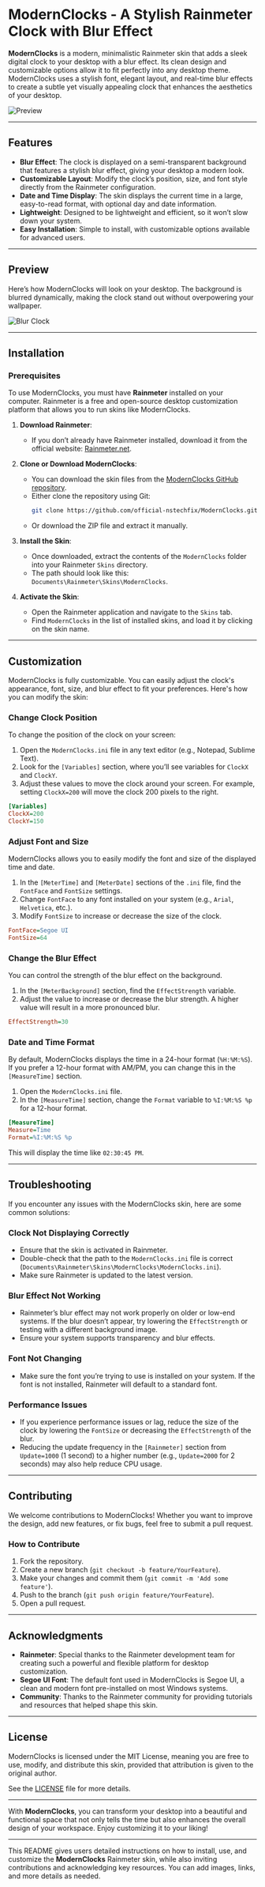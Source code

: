 
# ModernClocks - A Stylish Rainmeter Clock with Blur Effect

**ModernClocks** is a modern, minimalistic Rainmeter skin that adds a sleek digital clock to your desktop with a blur effect. Its clean design and customizable options allow it to fit perfectly into any desktop theme. ModernClocks uses a stylish font, elegant layout, and real-time blur effects to create a subtle yet visually appealing clock that enhances the aesthetics of your desktop.

![Preview](https://github.com/official-nstechfix/Projects-Templates/blob/main/RainmeterSkins/ModernClocks/Screenshot%20(92).png)

---

## Features

- **Blur Effect**: The clock is displayed on a semi-transparent background that features a stylish blur effect, giving your desktop a modern look.
- **Customizable Layout**: Modify the clock’s position, size, and font style directly from the Rainmeter configuration.
- **Date and Time Display**: The skin displays the current time in a large, easy-to-read format, with optional day and date information.
- **Lightweight**: Designed to be lightweight and efficient, so it won’t slow down your system.
- **Easy Installation**: Simple to install, with customizable options available for advanced users.

---

## Preview

Here’s how ModernClocks will look on your desktop. The background is blurred dynamically, making the clock stand out without overpowering your wallpaper.

![Blur Clock](https://github.com/official-nstechfix/Projects-Templates/blob/main/RainmeterSkins/ModernClocks/Screenshot%20(92).png)

---

## Installation

### Prerequisites

To use ModernClocks, you must have **Rainmeter** installed on your computer. Rainmeter is a free and open-source desktop customization platform that allows you to run skins like ModernClocks.

1. **Download Rainmeter**:
   - If you don’t already have Rainmeter installed, download it from the official website: [Rainmeter.net](https://www.rainmeter.net/).

2. **Clone or Download ModernClocks**:
   - You can download the skin files from the [ModernClocks GitHub repository](https://github.com/official-nstechfix/ModernClocks/releases/tag/ModernClocks).
   - Either clone the repository using Git:
     ```bash
     git clone https://github.com/official-nstechfix/ModernClocks.git
     ```
   - Or download the ZIP file and extract it manually.

3. **Install the Skin**:
   - Once downloaded, extract the contents of the `ModernClocks` folder into your Rainmeter `Skins` directory.
   - The path should look like this: `Documents\Rainmeter\Skins\ModernClocks`.

4. **Activate the Skin**:
   - Open the Rainmeter application and navigate to the `Skins` tab.
   - Find `ModernClocks` in the list of installed skins, and load it by clicking on the skin name.

---

## Customization

ModernClocks is fully customizable. You can easily adjust the clock's appearance, font, size, and blur effect to fit your preferences. Here's how you can modify the skin:

### Change Clock Position

To change the position of the clock on your screen:

1. Open the `ModernClocks.ini` file in any text editor (e.g., Notepad, Sublime Text).
2. Look for the `[Variables]` section, where you’ll see variables for `ClockX` and `ClockY`.
3. Adjust these values to move the clock around your screen. For example, setting `ClockX=200` will move the clock 200 pixels to the right.

```ini
[Variables]
ClockX=200
ClockY=150
```

### Adjust Font and Size

ModernClocks allows you to easily modify the font and size of the displayed time and date.

1. In the `[MeterTime]` and `[MeterDate]` sections of the `.ini` file, find the `FontFace` and `FontSize` settings.
2. Change `FontFace` to any font installed on your system (e.g., `Arial`, `Helvetica`, etc.).
3. Modify `FontSize` to increase or decrease the size of the clock.

```ini
FontFace=Segoe UI
FontSize=64
```

### Change the Blur Effect

You can control the strength of the blur effect on the background.

1. In the `[MeterBackground]` section, find the `EffectStrength` variable.
2. Adjust the value to increase or decrease the blur strength. A higher value will result in a more pronounced blur.

```ini
EffectStrength=30
```

### Date and Time Format

By default, ModernClocks displays the time in a 24-hour format (`%H:%M:%S`). If you prefer a 12-hour format with AM/PM, you can change this in the `[MeasureTime]` section.

1. Open the `ModernClocks.ini` file.
2. In the `[MeasureTime]` section, change the `Format` variable to `%I:%M:%S %p` for a 12-hour format.

```ini
[MeasureTime]
Measure=Time
Format=%I:%M:%S %p
```

This will display the time like `02:30:45 PM`.

---

## Troubleshooting

If you encounter any issues with the ModernClocks skin, here are some common solutions:

### Clock Not Displaying Correctly

- Ensure that the skin is activated in Rainmeter.
- Double-check that the path to the `ModernClocks.ini` file is correct (`Documents\Rainmeter\Skins\ModernClocks\ModernClocks.ini`).
- Make sure Rainmeter is updated to the latest version.

### Blur Effect Not Working

- Rainmeter’s blur effect may not work properly on older or low-end systems. If the blur doesn’t appear, try lowering the `EffectStrength` or testing with a different background image.
- Ensure your system supports transparency and blur effects.

### Font Not Changing

- Make sure the font you’re trying to use is installed on your system. If the font is not installed, Rainmeter will default to a standard font.

### Performance Issues

- If you experience performance issues or lag, reduce the size of the clock by lowering the `FontSize` or decreasing the `EffectStrength` of the blur.
- Reducing the update frequency in the `[Rainmeter]` section from `Update=1000` (1 second) to a higher number (e.g., `Update=2000` for 2 seconds) may also help reduce CPU usage.

---

## Contributing

We welcome contributions to ModernClocks! Whether you want to improve the design, add new features, or fix bugs, feel free to submit a pull request.

### How to Contribute

1. Fork the repository.
2. Create a new branch (`git checkout -b feature/YourFeature`).
3. Make your changes and commit them (`git commit -m 'Add some feature'`).
4. Push to the branch (`git push origin feature/YourFeature`).
5. Open a pull request.

---

## Acknowledgments

- **Rainmeter**: Special thanks to the Rainmeter development team for creating such a powerful and flexible platform for desktop customization.
- **Segoe UI Font**: The default font used in ModernClocks is Segoe UI, a clean and modern font pre-installed on most Windows systems.
- **Community**: Thanks to the Rainmeter community for providing tutorials and resources that helped shape this skin.

---

## License

ModernClocks is licensed under the MIT License, meaning you are free to use, modify, and distribute this skin, provided that attribution is given to the original author.

See the [LICENSE](https://github.com/official-nstechfix/ModernClocks/blob/main/LISENCE.md) file for more details.

---

With **ModernClocks**, you can transform your desktop into a beautiful and functional space that not only tells the time but also enhances the overall design of your workspace. Enjoy customizing it to your liking!

--- 

This README gives users detailed instructions on how to install, use, and customize the **ModernClocks** Rainmeter skin, while also inviting contributions and acknowledging key resources. You can add images, links, and more details as needed.
